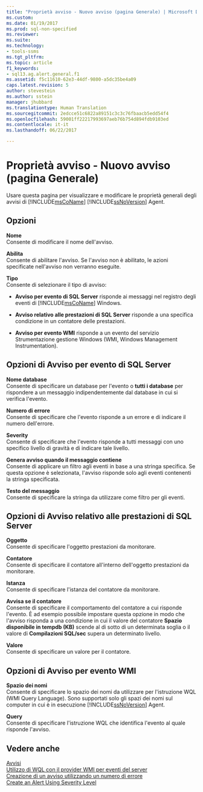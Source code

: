 ```yaml
---
title: "Proprietà avviso - Nuovo avviso (pagina Generale) | Microsoft Docs"
ms.custom: 
ms.date: 01/19/2017
ms.prod: sql-non-specified
ms.reviewer: 
ms.suite: 
ms.technology:
- tools-ssms
ms.tgt_pltfrm: 
ms.topic: article
f1_keywords:
- sql13.ag.alert.general.f1
ms.assetid: f5c11610-62e3-44df-9800-a5dc35be4a09
caps.latest.revision: 5
author: stevestein
ms.author: sstein
manager: jhubbard
ms.translationtype: Human Translation
ms.sourcegitcommit: 2edcce51c6822a89151c3c3c76fbaacb5edd54f4
ms.openlocfilehash: 59001ff22217993697aeb76b754d894fdb9103ed
ms.contentlocale: it-it
ms.lasthandoff: 06/22/2017

---
```

# <a name="alert-properties---new-alert-general-page"></a>Proprietà avviso - Nuovo avviso (pagina Generale)
Usare questa pagina per visualizzare e modificare le proprietà generali degli avvisi di [!INCLUDE[msCoName](../../includes/msconame_md.md)] [!INCLUDE[ssNoVersion](../../includes/ssnoversion_md.md)] Agent.  
  
## <a name="options"></a>Opzioni  
**Nome**  
Consente di modificare il nome dell'avviso.  
  
**Abilita**  
Consente di abilitare l'avviso. Se l'avviso non è abilitato, le azioni specificate nell'avviso non verranno eseguite.  
  
**Tipo**  
Consente di selezionare il tipo di avviso:  
  
-   **Avviso per evento di SQL Server** risponde ai messaggi nel registro degli eventi di [!INCLUDE[msCoName](../../includes/msconame_md.md)] Windows.  
  
-   **Avviso relativo alle prestazioni di SQL Server** risponde a una specifica condizione in un contatore delle prestazioni.  
  
-   **Avviso per evento WMI** risponde a un evento del servizio Strumentazione gestione Windows (WMI, Windows Management Instrumentation).  
  
## <a name="sql-server-event-alert-options"></a>Opzioni di Avviso per evento di SQL Server  
**Nome database**  
Consente di specificare un database per l'evento o **tutti i database** per rispondere a un messaggio indipendentemente dal database in cui si verifica l'evento.  
  
**Numero di errore**  
Consente di specificare che l'evento risponde a un errore e di indicare il numero dell'errore.  
  
**Severity**  
Consente di specificare che l'evento risponde a tutti messaggi con uno specifico livello di gravità e di indicare tale livello.  
  
**Genera avviso quando il messaggio contiene**  
Consente di applicare un filtro agli eventi in base a una stringa specifica. Se questa opzione è selezionata, l'avviso risponde solo agli eventi contenenti la stringa specificata.  
  
**Testo del messaggio**  
Consente di specificare la stringa da utilizzare come filtro per gli eventi.  
  
## <a name="sql-server-performance-condition-alerts"></a>Opzioni di Avviso relativo alle prestazioni di SQL Server  
**Oggetto**  
Consente di specificare l'oggetto prestazioni da monitorare.  
  
**Contatore**  
Consente di specificare il contatore all'interno dell'oggetto prestazioni da monitorare.  
  
**Istanza**  
Consente di specificare l'istanza del contatore da monitorare.  
  
**Avvisa se il contatore**  
Consente di specificare il comportamento del contatore a cui risponde l'evento. È ad esempio possibile impostare questa opzione in modo che l'avviso risponda a una condizione in cui il valore del contatore **Spazio disponibile in tempdb (KB)** scende al di sotto di un determinata soglia o il valore di **Compilazioni SQL/sec** supera un determinato livello.  
  
**Valore**  
Consente di specificare un valore per il contatore.  
  
## <a name="wmi-event-alert-options"></a>Opzioni di Avviso per evento WMI  
**Spazio dei nomi**  
Consente di specificare lo spazio dei nomi da utilizzare per l'istruzione WQL (WMI Query Language). Sono supportati solo gli spazi dei nomi sul computer in cui è in esecuzione [!INCLUDE[ssNoVersion](../../includes/ssnoversion_md.md)] Agent.  
  
**Query**  
Consente di specificare l'istruzione WQL che identifica l'evento al quale risponde l'avviso.  
  
## <a name="see-also"></a>Vedere anche  
[Avvisi](../../ssms/agent/alerts.md)  
[Utilizzo di WQL con il provider WMI per eventi del server](http://msdn.microsoft.com/en-us/58b67426-1e66-4445-8e2c-03182e94c4be)  
[Creazione di un avviso utilizzando un numero di errore](../../ssms/agent/create-an-alert-using-an-error-number.md)  
[Create an Alert Using Severity Level](../../ssms/agent/create-an-alert-using-severity-level.md)  
  

